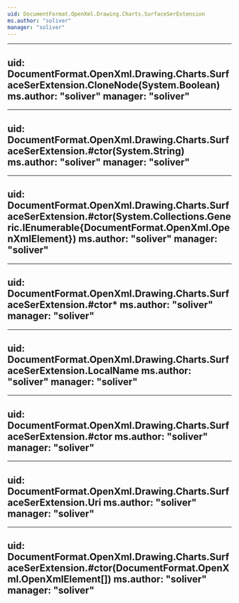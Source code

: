 ```yaml
---
uid: DocumentFormat.OpenXml.Drawing.Charts.SurfaceSerExtension
ms.author: "soliver"
manager: "soliver"
---
```


---
uid: DocumentFormat.OpenXml.Drawing.Charts.SurfaceSerExtension.CloneNode(System.Boolean)
ms.author: "soliver"
manager: "soliver"
---

---
uid: DocumentFormat.OpenXml.Drawing.Charts.SurfaceSerExtension.#ctor(System.String)
ms.author: "soliver"
manager: "soliver"
---

---
uid: DocumentFormat.OpenXml.Drawing.Charts.SurfaceSerExtension.#ctor(System.Collections.Generic.IEnumerable{DocumentFormat.OpenXml.OpenXmlElement})
ms.author: "soliver"
manager: "soliver"
---

---
uid: DocumentFormat.OpenXml.Drawing.Charts.SurfaceSerExtension.#ctor*
ms.author: "soliver"
manager: "soliver"
---

---
uid: DocumentFormat.OpenXml.Drawing.Charts.SurfaceSerExtension.LocalName
ms.author: "soliver"
manager: "soliver"
---

---
uid: DocumentFormat.OpenXml.Drawing.Charts.SurfaceSerExtension.#ctor
ms.author: "soliver"
manager: "soliver"
---

---
uid: DocumentFormat.OpenXml.Drawing.Charts.SurfaceSerExtension.Uri
ms.author: "soliver"
manager: "soliver"
---

---
uid: DocumentFormat.OpenXml.Drawing.Charts.SurfaceSerExtension.#ctor(DocumentFormat.OpenXml.OpenXmlElement[])
ms.author: "soliver"
manager: "soliver"
---
